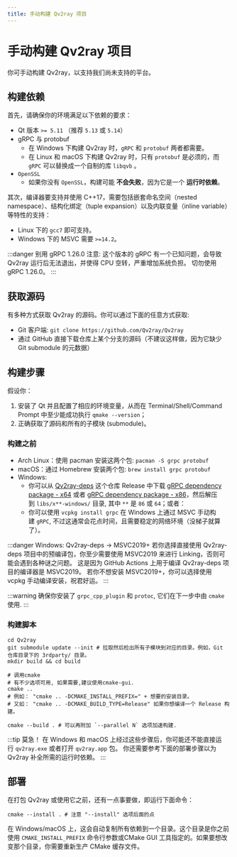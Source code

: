 ```yaml
---
title: 手动构建 Qv2ray 项目
---
```


# 手动构建 Qv2ray 项目

你可手动构建 Qv2ray，以支持我们尚未支持的平台。

## 构建依赖

首先，请确保你的环境满足以下依赖的要求：

- Qt 版本 `>= 5.11` （推荐 `5.13` 或 `5.14`）
- gRPC 与 protobuf
  - 在 Windows 下构建 Qv2ray 时，`gRPC` 和 `protobuf` 两者都需要。
  - 在 Linux 和 macOS 下构建 Qv2ray 时，只有 `protobuf` 是必须的，而 `gRPC` 可以替换成一个自制的库 `libqvb` 。
- `OpenSSL`
  - 如果你没有 `OpenSSL`，构建可能 **不会失败**，因为它是一个 **运行时依赖**。

其次，编译器要支持并使用 C++17，需要包括嵌套命名空间（nested namespace）、结构化绑定（tuple expansion）以及内联变量（inline variable）等特性的支持：

- Linux 下的 `gcc7` 即可支持。
- Windows 下的 MSVC 需要 `>=14.2`。

:::danger 别用 gRPC 1.26.0
注意: 这个版本的 gRPC 有一个已知问题，会导致 Qv2ray 运行后无法退出，并使得 CPU 空转，严重增加系统负担。
切勿使用 gRPC 1.26.0。
:::

## 获取源码

有多种方式获取 Qv2ray 的源码。你可以通过下面的任意方式获取:

- Git 客户端: `git clone https://github.com/Qv2ray/Qv2ray`
- 通过 GitHub 直接下载仓库上某个分支的源码（不建议这样做，因为它缺少 Git submodule 的元数据）

## 构建步骤

假设你：

1. 安装了 Qt 并且配置了相应的环境变量，从而在 Terminal/Shell/Command Prompt 中至少能成功执行 `qmake --version`；
2. 正确获取了源码和所有的子模块 (submodule)。

### 构建之前

- Arch Linux：使用 pacman 安装这两个包: `pacman -S grpc protobuf`
- macOS：通过 Homebrew 安装两个包: `brew install grpc protobuf`
- Windows:
  - 你可以从 [Qv2ray-deps](https://github.com/Qv2ray/Qv2ray-deps) 这个仓库 Release 中下载 [gRPC dependency package - x64](https://github.com/Qv2ray/Qv2ray-deps/releases/download/release/Qv2ray-deps-grpc-x64-windows.7z) 或者 [gRPC dependency package - x86](https://github.com/Qv2ray/Qv2ray-deps/releases/download/release/Qv2ray-deps-grpc-x86-windows.7z)，然后解压到 `libs/x**-windows/` 目录, 其中 `**` 是 `86` 或 `64`；或者：
  - 你可以使用 `vcpkg install grpc` 在 Windows 上通过 MSVC 手动构建 `gRPC`, 不过这通常会花点时间，且需要稳定的网络环境（没梯子就算了）。

:::danger Windows: Qv2ray-deps -> MSVC2019+
若你选择直接使用 Qv2ray-deps 项目中的预编译包，你至少需要使用 MSVC2019 来进行 Linking，否则可能会遇到各种谜之问题。
这是因为 GitHub Actions 上用于编译 Qv2ray-deps 项目的编译器是 MSVC2019。
若你不想安装 MSVC2019+，你可以选择使用 vcpkg 手动编译安装，祝君好运。
:::

:::warning
确保你安装了 `grpc_cpp_plugin` 和 `protoc`, 它们在下一步中由 `cmake` 使用.
:::

### 构建脚本

```shell
cd Qv2ray
git submodule update --init # 拉取然后检出所有子模块到对应的目录。例如，Git 仓库目录下的 3rdparty/ 目录。
mkdir build && cd build

# 调用cmake
# 有不少选项可用, 如果需要,建议使用cmake-gui.
cmake ..
# 例如： "cmake .. -DCMAKE_INSTALL_PREFIX=" + 想要的安装目录。
# 又如： "cmake .. -DCMAKE_BUILD_TYPE=Release" 如果你想编译一个 Release 构建。

cmake --build . # 可以再附加 `--parallel N` 选项加速构建.
```

:::tip 莫急！
在 Windows 和 macOS 上经过这些步骤后，你可能还不能直接运行 `qv2ray.exe` 或者打开 `qv2ray.app` 包。
你还需要参考下面的部署步骤以为 Qv2ray 补全所需的运行时依赖。
:::

## 部署

在打包 Qv2ray 或使用它之前，还有一点事要做，即运行下面命令：

```shell
cmake --install . # 注意 "--install" 选项后面的点
```

在 Windows/macOS 上，这会自动复制所有依赖到一个目录。这个目录是你之前使用 `CMAKE_INSTALL_PREFIX` 命令行参数或CMake GUI 工具指定的。如果要想改变那个目录，你需要重新生产 CMake 缓存文件。
